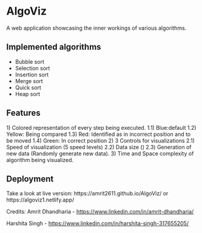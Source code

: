 # AlgoViz
A web application showcasing the inner workings of various algorithms.

<h2>Implemented algorithms</h2>
<ul>
 <li>Bubble sort</li>
 <li>Selection sort</li>
 <li>Insertion sort</li>
 <li>Merge sort</li>
 <li>Quick sort</li>
 <li>Heap sort</li>
 </ul>

<h2>Features</h2>
1) Colored representation of every step being executed.
  1.1) Blue:default
  1.2) Yellow: Being compared
  1.3) Red: Identified as in incorrect position and to be moved
  1.4) Green: In correct position
2) 3 Controls for visualizations
  2.1) Speed of visualization (5 speed levels)
  2.2) Data size ()
  2.3) Generation of new data (Randomly generate new data).
3) Time and Space complexity of algorithm being visualized.

<h2>Deployment</h2>
Take a look at live version: https://amrit2611.github.io/AlgoViz/
or   
https://algoviz1.netlify.app/
                        

Credits: 
Amrit Dhandharia - https://www.linkedin.com/in/amrit-dhandharia/

Harshita Singh - https://www.linkedin.com/in/harshita-singh-317655205/
